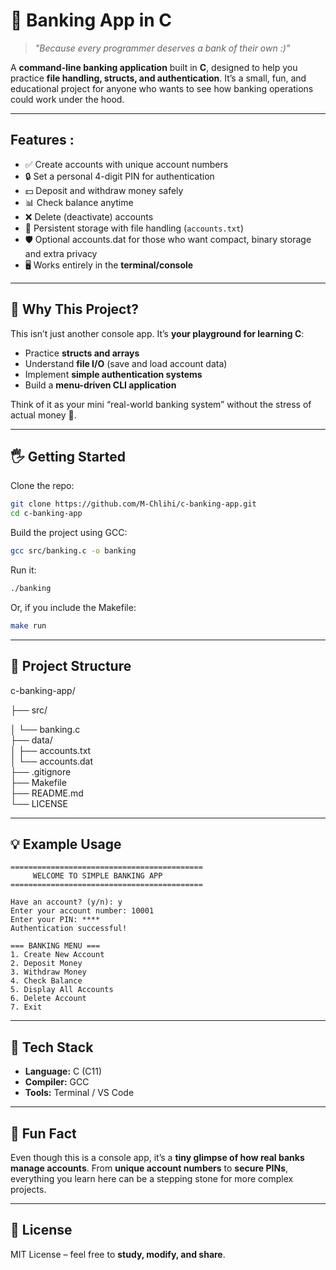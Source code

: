 # 🏦 Banking App in C

> *"Because every programmer deserves a bank of their own :)"*

A **command-line banking application** built in **C**, designed to help you practice **file handling, structs, and authentication**.
It’s a small, fun, and educational project for anyone who wants to see how banking operations could work under the hood.

---

##  Features : 

* ✅ Create accounts with unique account numbers
* 🔒 Set a personal 4-digit PIN for authentication
* 💵 Deposit and withdraw money safely
* 📊 Check balance anytime
* ❌ Delete (deactivate) accounts
* 💾 Persistent storage with file handling (`accounts.txt`)
* 🛡 Optional accounts.dat for those who want compact, binary storage and extra privacy
* 🖥️ Works entirely in the **terminal/console**

---

## 🚀 Why This Project?

This isn’t just another console app. It’s **your playground for learning C**:

* Practice **structs and arrays**
* Understand **file I/O** (save and load account data)
* Implement **simple authentication systems**
* Build a **menu-driven CLI application**

Think of it as your mini “real-world banking system” without the stress of actual money 💸.

---

## 🖐 Getting Started

Clone the repo:

```bash
git clone https://github.com/M-Chlihi/c-banking-app.git
cd c-banking-app
```

Build the project using GCC:

```bash
gcc src/banking.c -o banking
```

Run it:

```bash
./banking
```

Or, if you include the Makefile:

```bash
make run
```

---

## 📂 Project Structure
c-banking-app/

├── src/

│   └── banking.c        
├── data/                
│   ├── accounts.txt     
│   └── accounts.dat     
├── .gitignore           
├── Makefile             
├── README.md            
└── LICENSE              

---

## 💡 Example Usage

```
===========================================
     WELCOME TO SIMPLE BANKING APP
===========================================

Have an account? (y/n): y
Enter your account number: 10001
Enter your PIN: ****
Authentication successful!

=== BANKING MENU ===
1. Create New Account
2. Deposit Money
3. Withdraw Money
4. Check Balance
5. Display All Accounts
6. Delete Account
7. Exit
```

---

## 🔧 Tech Stack

* **Language:** C (C11)
* **Compiler:** GCC
* **Tools:** Terminal / VS Code

---

## 🎨 Fun Fact

Even though this is a console app, it’s a **tiny glimpse of how real banks manage accounts**.
From **unique account numbers** to **secure PINs**, everything you learn here can be a stepping stone for more complex projects.

---

## 📄 License

MIT License – feel free to **study, modify, and share**.

